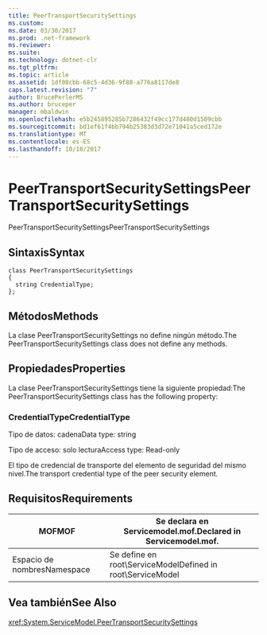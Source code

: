 ```yaml
---
title: PeerTransportSecuritySettings
ms.custom: 
ms.date: 03/30/2017
ms.prod: .net-framework
ms.reviewer: 
ms.suite: 
ms.technology: dotnet-clr
ms.tgt_pltfrm: 
ms.topic: article
ms.assetid: 1df08cbb-68c5-4d36-9f88-a776a8117de8
caps.latest.revision: "7"
author: BrucePerlerMS
ms.author: bruceper
manager: mbaldwin
ms.openlocfilehash: e5b245895285b7286432f49cc177d480d1509cbb
ms.sourcegitcommit: bd1ef61f4bb794b25383d3d72e71041a5ced172e
ms.translationtype: MT
ms.contentlocale: es-ES
ms.lasthandoff: 10/18/2017
---
```

# <a name="peertransportsecuritysettings"></a><span data-ttu-id="6249f-102">PeerTransportSecuritySettings</span><span class="sxs-lookup"><span data-stu-id="6249f-102">PeerTransportSecuritySettings</span></span>
<span data-ttu-id="6249f-103">PeerTransportSecuritySettings</span><span class="sxs-lookup"><span data-stu-id="6249f-103">PeerTransportSecuritySettings</span></span>  
  
## <a name="syntax"></a><span data-ttu-id="6249f-104">Sintaxis</span><span class="sxs-lookup"><span data-stu-id="6249f-104">Syntax</span></span>  
  
```  
class PeerTransportSecuritySettings  
{  
  string CredentialType;  
};  
```  
  
## <a name="methods"></a><span data-ttu-id="6249f-105">Métodos</span><span class="sxs-lookup"><span data-stu-id="6249f-105">Methods</span></span>  
 <span data-ttu-id="6249f-106">La clase PeerTransportSecuritySettings no define ningún método.</span><span class="sxs-lookup"><span data-stu-id="6249f-106">The PeerTransportSecuritySettings class does not define any methods.</span></span>  
  
## <a name="properties"></a><span data-ttu-id="6249f-107">Propiedades</span><span class="sxs-lookup"><span data-stu-id="6249f-107">Properties</span></span>  
 <span data-ttu-id="6249f-108">La clase PeerTransportSecuritySettings tiene la siguiente propiedad:</span><span class="sxs-lookup"><span data-stu-id="6249f-108">The PeerTransportSecuritySettings class has the following property:</span></span>  
  
### <a name="credentialtype"></a><span data-ttu-id="6249f-109">CredentialType</span><span class="sxs-lookup"><span data-stu-id="6249f-109">CredentialType</span></span>  
 <span data-ttu-id="6249f-110">Tipo de datos: cadena</span><span class="sxs-lookup"><span data-stu-id="6249f-110">Data type: string</span></span>  
  
 <span data-ttu-id="6249f-111">Tipo de acceso: solo lectura</span><span class="sxs-lookup"><span data-stu-id="6249f-111">Access type: Read-only</span></span>  
  
 <span data-ttu-id="6249f-112">El tipo de credencial de transporte del elemento de seguridad del mismo nivel.</span><span class="sxs-lookup"><span data-stu-id="6249f-112">The transport credential type of the peer security element.</span></span>  
  
## <a name="requirements"></a><span data-ttu-id="6249f-113">Requisitos</span><span class="sxs-lookup"><span data-stu-id="6249f-113">Requirements</span></span>  
  
|<span data-ttu-id="6249f-114">MOF</span><span class="sxs-lookup"><span data-stu-id="6249f-114">MOF</span></span>|<span data-ttu-id="6249f-115">Se declara en Servicemodel.mof.</span><span class="sxs-lookup"><span data-stu-id="6249f-115">Declared in Servicemodel.mof.</span></span>|  
|---------|-----------------------------------|  
|<span data-ttu-id="6249f-116">Espacio de nombres</span><span class="sxs-lookup"><span data-stu-id="6249f-116">Namespace</span></span>|<span data-ttu-id="6249f-117">Se define en root\ServiceModel</span><span class="sxs-lookup"><span data-stu-id="6249f-117">Defined in root\ServiceModel</span></span>|  
  
## <a name="see-also"></a><span data-ttu-id="6249f-118">Vea también</span><span class="sxs-lookup"><span data-stu-id="6249f-118">See Also</span></span>  
 <xref:System.ServiceModel.PeerTransportSecuritySettings>
